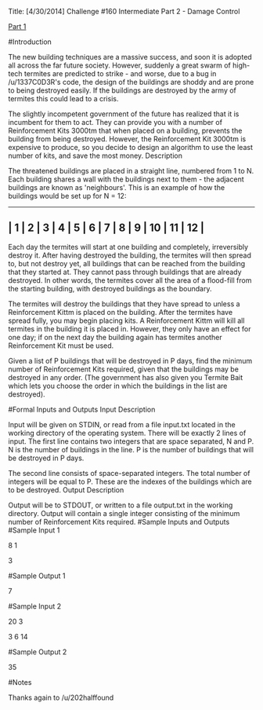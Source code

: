 Title: [4/30/2014] Challenge #160 Intermediate Part 2 - Damage Control

[Part 1](http://www.reddit.com/r/dailyprogrammer/comments/236va2/4162014_challenge_158_intermediate_part_1_the/)

#Introduction

The new building techniques are a massive success, and soon it is adopted all across the far future society. However, suddenly a great swarm of high-tech termites are predicted to strike - and worse, due to a bug in /u/1337C0D3R's code, the design of the buildings are shoddy and are prone to being destroyed easily. If the buildings are destroyed by the army of termites this could lead to a crisis.

The slightly incompetent government of the future has realized that it is incumbent for them to act. They can provide you with a number of Reinforcement Kits 3000tm that when placed on a building, prevents the building from being destroyed. However, the Reinforcement Kit 3000tm is expensive to produce, so you decide to design an algorithm to use the least number of kits, and save the most money.
Description

The threatened buildings are placed in a straight line, numbered from 1 to N. Each building shares a wall with the buildings next to them - the adjacent buildings are known as 'neighbours'. This is an example of how the buildings would be set up for N = 12:

----------------------------------------------------
| 1 | 2 | 3 | 4 | 5 | 6 | 7 | 8 | 9 | 10 | 11 | 12 |
----------------------------------------------------

Each day the termites will start at one building and completely, irreversibly destroy it. After having destroyed the building, the termites will then spread to, but not destroy yet, all buildings that can be reached from the building that they started at. They cannot pass through buildings that are already destroyed. In other words, the termites cover all the area of a flood-fill from the starting building, with destroyed buildings as the boundary.

The termites will destroy the buildings that they have spread to unless a Reinforcement Kittm is placed on the building. After the termites have spread fully, you may begin placing kits. A Reinforcement Kittm will kill all termites in the building it is placed in. However, they only have an effect for one day; if on the next day the building again has termites another Reinforcement Kit must be used.

Given a list of P buildings that will be destroyed in P days, find the minimum number of Reinforcement Kits required, given that the buildings may be destroyed in any order. (The government has also given you Termite Bait which lets you choose the order in which the buildings in the list are destroyed).

#Formal Inputs and Outputs
Input Description

Input will be given on STDIN, or read from a file input.txt located in the working directory of the operating system. There will be exactly 2 lines of input. The first line contains two integers that are space separated, N and P. N is the number of buildings in the line. P is the number of buildings that will be destroyed in P days.

The second line consists of space-separated integers. The total number of integers will be equal to P. These are the indexes of the buildings which are to be destroyed.
Output Description

Output will be to STDOUT, or written to a file output.txt in the working directory. Output will contain a single integer consisting of the minimum number of Reinforcement Kits required.
#Sample Inputs and Outputs
#Sample Input 1

8 1

3

#Sample Output 1

7

#Sample Input 2

20 3

3 6 14

#Sample Output 2

35

#Notes

Thanks again to /u/202halffound